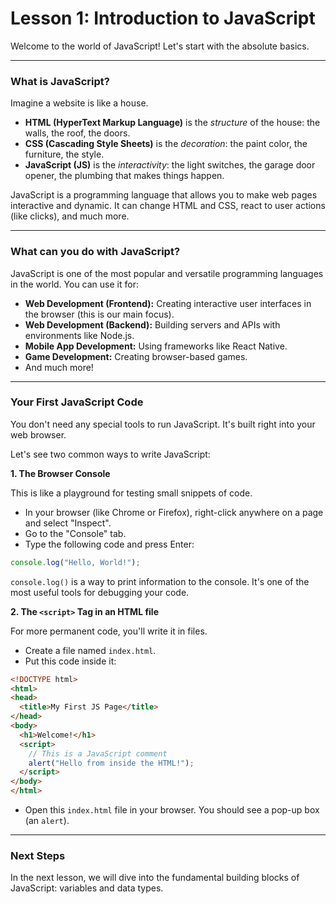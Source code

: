 # Lesson 1: Introduction to JavaScript

Welcome to the world of JavaScript! Let's start with the absolute basics.

---

### What is JavaScript?

Imagine a website is like a house.
- **HTML (HyperText Markup Language)** is the *structure* of the house: the walls, the roof, the doors.
- **CSS (Cascading Style Sheets)** is the *decoration*: the paint color, the furniture, the style.
- **JavaScript (JS)** is the *interactivity*: the light switches, the garage door opener, the plumbing that makes things happen.

JavaScript is a programming language that allows you to make web pages interactive and dynamic. It can change HTML and CSS, react to user actions (like clicks), and much more.

---

### What can you do with JavaScript?

JavaScript is one of the most popular and versatile programming languages in the world. You can use it for:

- **Web Development (Frontend):** Creating interactive user interfaces in the browser (this is our main focus).
- **Web Development (Backend):** Building servers and APIs with environments like Node.js.
- **Mobile App Development:** Using frameworks like React Native.
- **Game Development:** Creating browser-based games.
- And much more!

---

### Your First JavaScript Code

You don't need any special tools to run JavaScript. It's built right into your web browser.

Let's see two common ways to write JavaScript:

**1. The Browser Console**

This is like a playground for testing small snippets of code.

- In your browser (like Chrome or Firefox), right-click anywhere on a page and select "Inspect".
- Go to the "Console" tab.
- Type the following code and press Enter:

```javascript
console.log("Hello, World!");
```

`console.log()` is a way to print information to the console. It's one of the most useful tools for debugging your code.

**2. The `<script>` Tag in an HTML file**

For more permanent code, you'll write it in files.

- Create a file named `index.html`.
- Put this code inside it:

```html
<!DOCTYPE html>
<html>
<head>
  <title>My First JS Page</title>
</head>
<body>
  <h1>Welcome!</h1>
  <script>
    // This is a JavaScript comment
    alert("Hello from inside the HTML!");
  </script>
</body>
</html>
```

- Open this `index.html` file in your browser. You should see a pop-up box (an `alert`).

---

### Next Steps

In the next lesson, we will dive into the fundamental building blocks of JavaScript: variables and data types.
